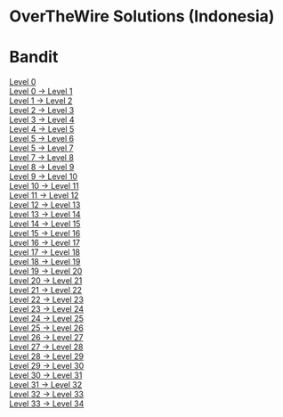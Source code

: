 # OverTheWire Solutions (Indonesia)
# Bandit
[Level 0](<Solutions/Level 0.md>)\
[Level 0 -> Level 1](<Solutions/Level 1.md>)\
[Level 1 -> Level 2](<Solutions/Level 2.md>)\
[Level 2 -> Level 3](<Solutions/Level 3.md>)\
[Level 3 -> Level 4](<Solutions/Level 4.md>)\
[Level 4 -> Level 5](<Solutions/Level 5.md>)\
[Level 5 -> Level 6](<Solutions/Level 6.md>)\
[Level 5 -> Level 7](<Solutions/Level 7.md>)\
[Level 7 -> Level 8](<Solutions/Level 8.md>)\
[Level 8 -> Level 9](<Solutions/Level 9.md>)\
[Level 9 -> Level 10](<Solutions/Level 10.md>)\
[Level 10 -> Level 11](<Solutions/Level 11.md>)\
[Level 11 -> Level 12](<Solutions/Level 12.md>)\
[Level 12 -> Level 13](<Solutions/Level 13.md>)\
[Level 13 -> Level 14](<Solutions/Level 14.md>)\
[Level 14 -> Level 15](<Solutions/Level 15.md>)\
[Level 15 -> Level 16](<Solutions/Level 16.md>)\
[Level 16 -> Level 17](<Solutions/Level 17.md>)\
[Level 17 -> Level 18](<Solutions/Level 18.md>)\
[Level 18 -> Level 19](<Solutions/Level 19.md>)\
[Level 19 -> Level 20](<Solutions/Level 20.md>)\
[Level 20 -> Level 21](<Solutions/Level 21.md>)\
[Level 21 -> Level 22](<Solutions/Level 22.md>)\
[Level 22 -> Level 23](<Solutions/Level 23.md>)\
[Level 23 -> Level 24](<Solutions/Level 24.md>)\
[Level 24 -> Level 25](<Solutions/Level 25.md>)\
[Level 25 -> Level 26](<Solutions/Level 26.md>)\
[Level 26 -> Level 27](<Solutions/Level 27.md>)\
[Level 27 -> Level 28](<Solutions/Level 28.md>)\
[Level 28 -> Level 29](<Solutions/Level 29.md>)\
[Level 29 -> Level 30](<Solutions/Level 30.md>)\
[Level 30 -> Level 31](<Solutions/Level 31.md>)\
[Level 31 -> Level 32](<Solutions/Level 32.md>)\
[Level 32 -> Level 33](<Solutions/Level 33.md>)\
[Level 33 -> Level 34](<Solutions/Level 34.md>)